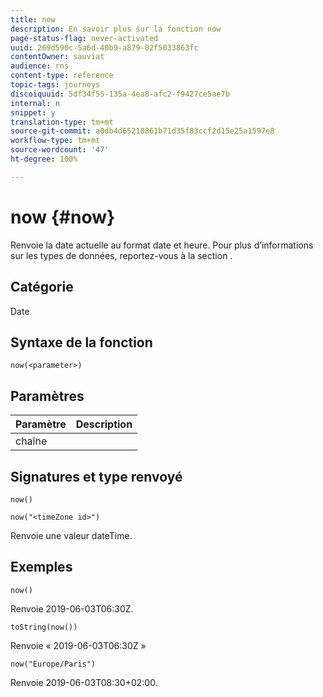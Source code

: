 ```yaml
---
title: now
description: En savoir plus sur la fonction now
page-status-flag: never-activated
uuid: 269d590c-5a6d-40b9-a879-02f5033863fc
contentOwner: sauviat
audience: rns
content-type: reference
topic-tags: journeys
discoiquuid: 5df34f55-135a-4ea8-afc2-f9427ce5ae7b
internal: n
snippet: y
translation-type: tm+mt
source-git-commit: a0db4d65218861b71d35f83ccf2d15e25a1597e8
workflow-type: tm+mt
source-wordcount: '47'
ht-degree: 100%

---
```



# now {#now}

Renvoie la date actuelle au format date et heure. Pour plus d’informations sur les types de données, reportez-vous à la section [](../expression/data-types.md).

## Catégorie

Date

## Syntaxe de la fonction

`now(<parameter>)`

## Paramètres

| Paramètre | Description |
|--- |--- |
| chaîne |  |

## Signatures et type renvoyé

`now()`

`now("<timeZone id>")`

Renvoie une valeur dateTime.

## Exemples

`now()`

Renvoie 2019-06-03T06:30Z.

`toString(now())`

Renvoie « 2019-06-03T06:30Z »

`now("Europe/Paris")`

Renvoie 2019-06-03T08:30+02:00.